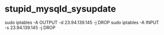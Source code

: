 # stupid_mysqld_sysupdate

sudo iptables -A OUTPUT -d 23.94.139.145 -j DROP
sudo iptables -A INPUT -s 23.94.139.145 -j DROP
